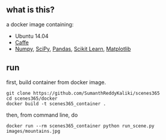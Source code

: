 ## what is this?
a docker image containing:

* Ubuntu 14.04
* [Caffe](http://caffe.berkeleyvision.org/)
* [Numpy](http://www.numpy.org/), [SciPy](https://www.scipy.org/), [Pandas](http://pandas.pydata.org/), [Scikit Learn](http://scikit-learn.org/), [Matplotlib](http://matplotlib.org/)

## run

first, build container from docker image.

```
git clone https://github.com/SumanthReddyKaliki/scenes365
cd scenes365/docker
docker build -t scenes365_container .
```

then, from command line, do

```
docker run --rm scenes365_container python run_scene.py images/mountains.jpg

```
